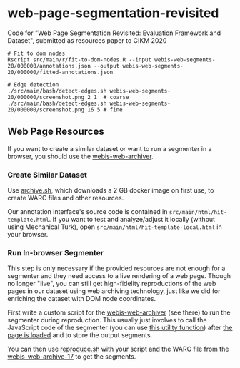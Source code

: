 # web-page-segmentation-revisited
Code for "Web Page Segmentation Revisited: Evaluation Framework and Dataset", submitted as resources paper to CIKM 2020

```
# Fit to dom nodes
Rscript src/main/r/fit-to-dom-nodes.R --input webis-web-segments-20/000000/annotations.json --output webis-web-segments-20/000000/fitted-annotations.json

# Edge detection
./src/main/bash/detect-edges.sh webis-web-segments-20/000000/screenshot.png 2 1  # coarse
./src/main/bash/detect-edges.sh webis-web-segments-20/000000/screenshot.png 16 5 # fine
```


## Web Page Resources
If you want to create a similar dataset or want to run a segmenter in a browser, you should use the [webis-web-archiver](https://github.com/webis-de/webis-web-archiver).


### Create Similar Dataset
Use [archive.sh](https://github.com/webis-de/webis-web-archiver/blob/master/src-bash/archive.sh), which downloads a 2 GB docker image on first use, to create WARC files and other resources.

Our annotation interface's source code is contained in `src/main/html/hit-template.html`. If you want to test and analyze/adjust it locally (without using Mechanical Turk), open `src/main/html/hit-template-local.html` in your browser.


### Run In-browser Segmenter
This step is only necessary if the provided resources are not enough for a segmenter and they need access to a live rendering of a web page. Though no longer "live", you can still get high-fidelity reproductions of the web pages in our dataset using web archiving technology, just like we did for enriching the dataset with DOM node coordinates.

First write a custom script for the [webis-web-archiver](https://github.com/webis-de/webis-web-archiver) (see there) to run the segmenter during reproduction. This usually just involves to call the JavaScript code of the segmenter (you can use [this utility function](https://github.com/webis-de/webis-web-archiver/blob/master/src/de/webis/webarchive/environment/browsers/Windows.java#L49)) after [the page is loaded](https://github.com/webis-de/webis-web-archiver/blob/master/src/de/webis/webarchive/environment/scripts/ScrollDownScript.java#L49) and to store the output segments.

You can then use [reproduce.sh](https://github.com/webis-de/webis-web-archiver/blob/master/src-bash/reproduce.sh) with your script and the WARC file from the [webis-web-archive-17](https://webis.de/data.html#webis-web-archive-17) to get the segments.

